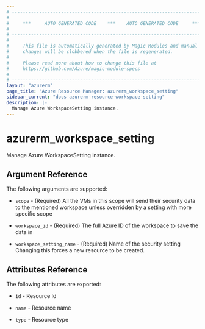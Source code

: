 ```yaml
---
# ----------------------------------------------------------------------------
#
#     ***     AUTO GENERATED CODE    ***    AUTO GENERATED CODE     ***
#
# ----------------------------------------------------------------------------
#
#     This file is automatically generated by Magic Modules and manual
#     changes will be clobbered when the file is regenerated.
#
#     Please read more about how to change this file at
#     https://github.com/Azure/magic-module-specs
#
# ----------------------------------------------------------------------------
layout: "azurerm"
page_title: "Azure Resource Manager: azurerm_workspace_setting"
sidebar_current: "docs-azurerm-resource-workspace-setting"
description: |-
  Manage Azure WorkspaceSetting instance.
---
```


# azurerm_workspace_setting

Manage Azure WorkspaceSetting instance.


## Argument Reference

The following arguments are supported:

* `scope` - (Required) All the VMs in this scope will send their security data to the mentioned workspace unless overridden by a setting with more specific scope

* `workspace_id` - (Required) The full Azure ID of the workspace to save the data in

* `workspace_setting_name` - (Required) Name of the security setting Changing this forces a new resource to be created.

## Attributes Reference

The following attributes are exported:

* `id` - Resource Id

* `name` - Resource name

* `type` - Resource type
